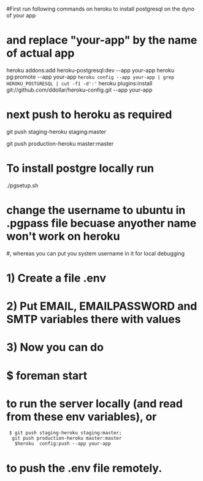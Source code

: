 #First run following commands on heroku to install postgresql on the dyno of your app
# and replace "your-app" by the name of actual app
heroku addons:add heroku-postgresql:dev --app your-app
heroku pg:promote --app your-app `heroku config --app your-app | grep HEROKU_POSTGRESQL | cut -f1 -d':'`
heroku plugins:install git://github.com/ddollar/heroku-config.git --app your-app

# next push to heroku as required
git push staging-heroku staging:master

git push production-heroku master:master


# To install postgre locally run
./pgsetup.sh

# change the username to ubuntu in .pgpass file becuase anyother name won't work on heroku
#, whereas you can put you system username in it for local debugging

# 1) Create a file .env
# 2) Put EMAIL, EMAILPASSWORD and SMTP variables there with values
# 3) Now you can do 
#     $ foreman start
#   to run the server locally (and read from these env variables), or 
     $ git push staging-heroku staging:master;
      git push production-heroku master:master	
       $heroku  config:push --app your-app

#   to push the .env file remotely.

